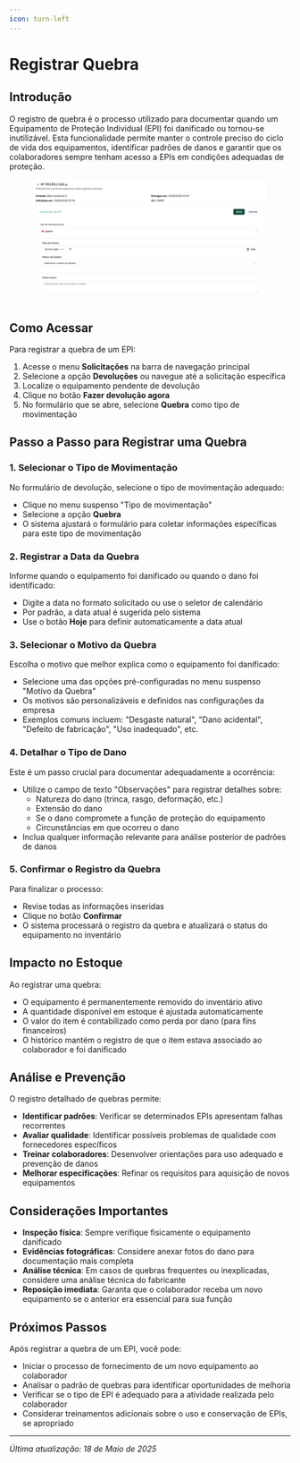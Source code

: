 ```yaml
---
icon: turn-left
---
```


# Registrar Quebra

## Introdução

O registro de quebra é o processo utilizado para documentar quando um Equipamento de Proteção Individual (EPI) foi danificado ou tornou-se inutilizável. Esta funcionalidade permite manter o controle preciso do ciclo de vida dos equipamentos, identificar padrões de danos e garantir que os colaboradores sempre tenham acesso a EPIs em condições adequadas de proteção.

<figure><img src="../../.gitbook/assets/image (48).png" alt=""><figcaption></figcaption></figure>

## Como Acessar

Para registrar a quebra de um EPI:

1. Acesse o menu **Solicitações** na barra de navegação principal
2. Selecione a opção **Devoluções** ou navegue até a solicitação específica
3. Localize o equipamento pendente de devolução
4. Clique no botão **Fazer devolução agora**
5. No formulário que se abre, selecione **Quebra** como tipo de movimentação

## Passo a Passo para Registrar uma Quebra

### 1. Selecionar o Tipo de Movimentação

No formulário de devolução, selecione o tipo de movimentação adequado:

* Clique no menu suspenso "Tipo de movimentação"
* Selecione a opção **Quebra**
* O sistema ajustará o formulário para coletar informações específicas para este tipo de movimentação

### 2. Registrar a Data da Quebra

Informe quando o equipamento foi danificado ou quando o dano foi identificado:

* Digite a data no formato solicitado ou use o seletor de calendário
* Por padrão, a data atual é sugerida pelo sistema
* Use o botão **Hoje** para definir automaticamente a data atual

### 3. Selecionar o Motivo da Quebra

Escolha o motivo que melhor explica como o equipamento foi danificado:

* Selecione uma das opções pré-configuradas no menu suspenso "Motivo da Quebra"
* Os motivos são personalizáveis e definidos nas configurações da empresa
* Exemplos comuns incluem: "Desgaste natural", "Dano acidental", "Defeito de fabricação", "Uso inadequado", etc.

### 4. Detalhar o Tipo de Dano

Este é um passo crucial para documentar adequadamente a ocorrência:

* Utilize o campo de texto "Observações" para registrar detalhes sobre:
  * Natureza do dano (trinca, rasgo, deformação, etc.)
  * Extensão do dano
  * Se o dano compromete a função de proteção do equipamento
  * Circunstâncias em que ocorreu o dano
* Inclua qualquer informação relevante para análise posterior de padrões de danos

### 5. Confirmar o Registro da Quebra

Para finalizar o processo:

* Revise todas as informações inseridas
* Clique no botão **Confirmar**
* O sistema processará o registro da quebra e atualizará o status do equipamento no inventário

## Impacto no Estoque

Ao registrar uma quebra:

* O equipamento é permanentemente removido do inventário ativo
* A quantidade disponível em estoque é ajustada automaticamente
* O valor do item é contabilizado como perda por dano (para fins financeiros)
* O histórico mantém o registro de que o item estava associado ao colaborador e foi danificado

## Análise e Prevenção

O registro detalhado de quebras permite:

* **Identificar padrões**: Verificar se determinados EPIs apresentam falhas recorrentes
* **Avaliar qualidade**: Identificar possíveis problemas de qualidade com fornecedores específicos
* **Treinar colaboradores**: Desenvolver orientações para uso adequado e prevenção de danos
* **Melhorar especificações**: Refinar os requisitos para aquisição de novos equipamentos

## Considerações Importantes

* **Inspeção física**: Sempre verifique fisicamente o equipamento danificado
* **Evidências fotográficas**: Considere anexar fotos do dano para documentação mais completa
* **Análise técnica**: Em casos de quebras frequentes ou inexplicadas, considere uma análise técnica do fabricante
* **Reposição imediata**: Garanta que o colaborador receba um novo equipamento se o anterior era essencial para sua função

## Próximos Passos

Após registrar a quebra de um EPI, você pode:

* Iniciar o processo de fornecimento de um novo equipamento ao colaborador
* Analisar o padrão de quebras para identificar oportunidades de melhoria
* Verificar se o tipo de EPI é adequado para a atividade realizada pelo colaborador
* Considerar treinamentos adicionais sobre o uso e conservação de EPIs, se apropriado

***

_Última atualização: 18 de Maio de 2025_
